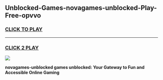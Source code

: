 
## Unblocked-Games-novagames-unblocked-Play-Free-opvvo
<h3>
<a href="https://premium76.site?title=novagames-unblocked&ref=10A">CLICK TO PLAY</a></h3>
<hr>

<h3>
<a href="https://premium76.site?title=novagames-unblocked&ref=10A">CLICK 2 PLAY</a>
  
</h3>

<a href="https://premium76.site?title=novagames-unblocked&ref=10A"><img src="https://clearcache.store/games.png"></a>


**novagames-unblocked games unblocked: Your Gateway to Fun and Accessible Online Gaming**
